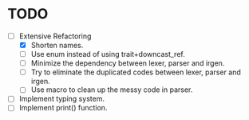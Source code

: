# TODO

- [ ] Extensive Refactoring
    - [x] Shorten names.
    - [ ] Use enum instead of using trait+downcast_ref.
    - [ ] Minimize the dependency between lexer, parser and irgen.
    - [ ] Try to eliminate the duplicated codes between lexer, parser and irgen.
    - [ ] Use macro to clean up the messy code in parser.
- [ ] Implement typing system.
- [ ] Implement print() function.